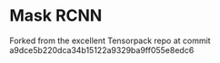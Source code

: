 # Mask RCNN

Forked from the excellent Tensorpack repo at commit a9dce5b220dca34b15122a9329ba9ff055e8edc6

